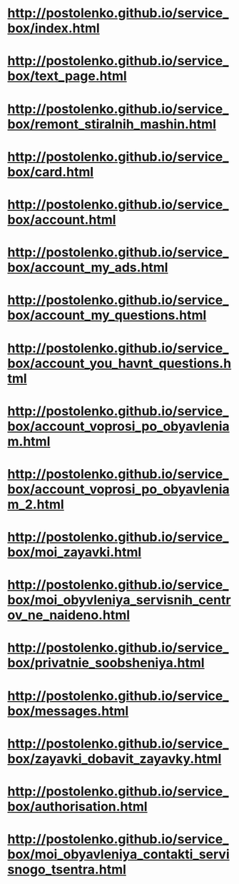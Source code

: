 # http://postolenko.github.io/service_box/index.html
# http://postolenko.github.io/service_box/text_page.html
# http://postolenko.github.io/service_box/remont_stiralnih_mashin.html
# http://postolenko.github.io/service_box/card.html
# http://postolenko.github.io/service_box/account.html
# http://postolenko.github.io/service_box/account_my_ads.html
# http://postolenko.github.io/service_box/account_my_questions.html
# http://postolenko.github.io/service_box/account_you_havnt_questions.html
# http://postolenko.github.io/service_box/account_voprosi_po_obyavleniam.html
# http://postolenko.github.io/service_box/account_voprosi_po_obyavleniam_2.html
# http://postolenko.github.io/service_box/moi_zayavki.html
# http://postolenko.github.io/service_box/moi_obyvleniya_servisnih_centrov_ne_naideno.html
# http://postolenko.github.io/service_box/privatnie_soobsheniya.html
# http://postolenko.github.io/service_box/messages.html
# http://postolenko.github.io/service_box/zayavki_dobavit_zayavky.html
# http://postolenko.github.io/service_box/authorisation.html
# http://postolenko.github.io/service_box/moi_obyavleniya_contakti_servisnogo_tsentra.html